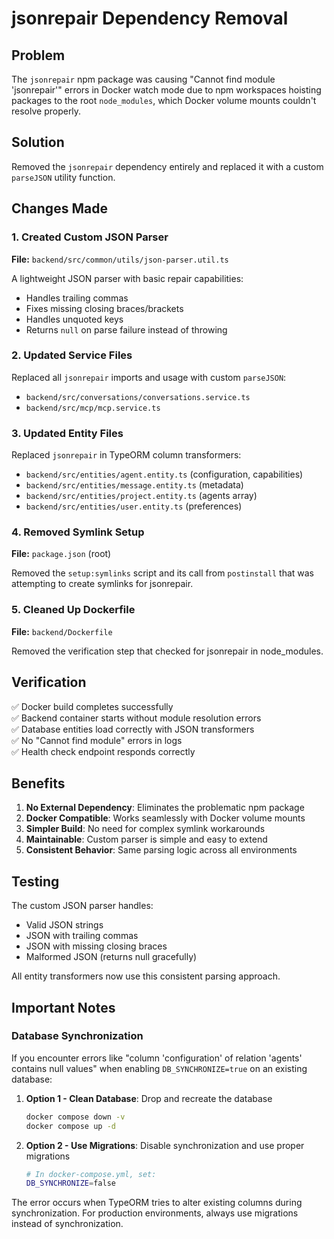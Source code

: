 # jsonrepair Dependency Removal

## Problem
The `jsonrepair` npm package was causing "Cannot find module 'jsonrepair'" errors in Docker watch mode due to npm workspaces hoisting packages to the root `node_modules`, which Docker volume mounts couldn't resolve properly.

## Solution
Removed the `jsonrepair` dependency entirely and replaced it with a custom `parseJSON` utility function.

## Changes Made

### 1. Created Custom JSON Parser
**File:** `backend/src/common/utils/json-parser.util.ts`

A lightweight JSON parser with basic repair capabilities:
- Handles trailing commas
- Fixes missing closing braces/brackets
- Handles unquoted keys
- Returns `null` on parse failure instead of throwing

### 2. Updated Service Files
Replaced all `jsonrepair` imports and usage with custom `parseJSON`:

- `backend/src/conversations/conversations.service.ts`
- `backend/src/mcp/mcp.service.ts`

### 3. Updated Entity Files
Replaced `jsonrepair` in TypeORM column transformers:

- `backend/src/entities/agent.entity.ts` (configuration, capabilities)
- `backend/src/entities/message.entity.ts` (metadata)
- `backend/src/entities/project.entity.ts` (agents array)
- `backend/src/entities/user.entity.ts` (preferences)

### 4. Removed Symlink Setup
**File:** `package.json` (root)

Removed the `setup:symlinks` script and its call from `postinstall` that was attempting to create symlinks for jsonrepair.

### 5. Cleaned Up Dockerfile
**File:** `backend/Dockerfile`

Removed the verification step that checked for jsonrepair in node_modules.

## Verification

✅ Docker build completes successfully  
✅ Backend container starts without module resolution errors  
✅ Database entities load correctly with JSON transformers  
✅ No "Cannot find module" errors in logs  
✅ Health check endpoint responds correctly  

## Benefits

1. **No External Dependency**: Eliminates the problematic npm package
2. **Docker Compatible**: Works seamlessly with Docker volume mounts
3. **Simpler Build**: No need for complex symlink workarounds
4. **Maintainable**: Custom parser is simple and easy to extend
5. **Consistent Behavior**: Same parsing logic across all environments

## Testing

The custom JSON parser handles:
- Valid JSON strings
- JSON with trailing commas
- JSON with missing closing braces
- Malformed JSON (returns null gracefully)

All entity transformers now use this consistent parsing approach.

## Important Notes

### Database Synchronization
If you encounter errors like "column 'configuration' of relation 'agents' contains null values" when enabling `DB_SYNCHRONIZE=true` on an existing database:

1. **Option 1 - Clean Database**: Drop and recreate the database
   ```bash
   docker compose down -v
   docker compose up -d
   ```

2. **Option 2 - Use Migrations**: Disable synchronization and use proper migrations
   ```bash
   # In docker-compose.yml, set:
   DB_SYNCHRONIZE=false
   ```

The error occurs when TypeORM tries to alter existing columns during synchronization. For production environments, always use migrations instead of synchronization.
